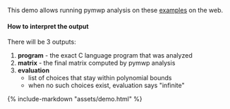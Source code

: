 This demo allows running pymwp analysis on these [examples](examples.md) 
on the web. 

#### How to interpret the output

There will be 3 outputs:

1. **program** - the exact C language program that was analyzed
2. **matrix** - the final matrix computed by pymwp analysis
3. **evaluation** 
    - list of choices that stay within polynomial bounds <!-- ? -->
    - when no such choices exist, evaluation says "infinite"


{%
   include-markdown "assets/demo.html"
%}
